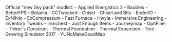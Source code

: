Official "new Sky pack" modlist:
	-	Applied Energistics 2
	-	Baubles
	-	BetterFPS
	-	Botania
	-	CCTweaked
	-	Chisel
	-	Chisel and Bits
	-	EnderIO
	-	ExNihilo
	-	ExCompressum
	-	Fast Furnace
	-	Hwyla
	-	Immersive Engineering
	-	Inventory Tweaks
	-	Ironchest
	-	Just Enough Items
	-	Journeymap
	-	OptiFine
	-	Tinker's Construct
	-	Thermal Foundation
	-	Thermal Expansion
	-	Tree Growing Simulator 2017
	-	YUNoMakeGoodMap
